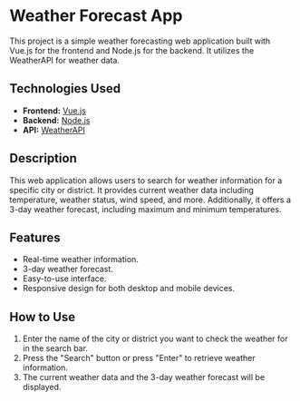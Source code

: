 # Weather Forecast App

This project is a simple weather forecasting web application built with Vue.js for the frontend and Node.js for the backend. It utilizes the WeatherAPI for weather data.

## Technologies Used

- **Frontend:** [Vue.js](https://vuejs.org/)
- **Backend:** [Node.js](https://nodejs.org/)
- **API:** [WeatherAPI](https://www.weatherapi.com/)

## Description

This web application allows users to search for weather information for a specific city or district. It provides current weather data including temperature, weather status, wind speed, and more. Additionally, it offers a 3-day weather forecast, including maximum and minimum temperatures.

## Features

- Real-time weather information.
- 3-day weather forecast.
- Easy-to-use interface.
- Responsive design for both desktop and mobile devices.

## How to Use

1. Enter the name of the city or district you want to check the weather for in the search bar.
2. Press the "Search" button or press "Enter" to retrieve weather information.
3. The current weather data and the 3-day weather forecast will be displayed.
